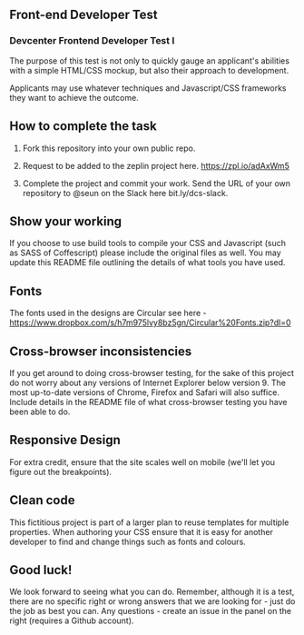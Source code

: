 ## Front-end Developer Test

### Devcenter Frontend Developer Test I

The purpose of this test is not only to quickly gauge an applicant's abilities with a simple HTML/CSS mockup, but also their approach to development.

Applicants may use whatever techniques and Javascript/CSS frameworks they want to achieve the outcome.

## How to complete the task

1. Fork this repository into your own public repo.

2. Request to be added to the zeplin project here. https://zpl.io/adAxWm5

3. Complete the project and commit your work. Send the URL of your own repository to @seun on the Slack here bit.ly/dcs-slack.

## Show your working

If you choose to use build tools to compile your CSS and Javascript (such as SASS of Coffescript) please include the original files as well. You may update this README file outlining the details of what tools you have used.

## Fonts

The fonts used in the designs are Circular see here - https://www.dropbox.com/s/h7m975lvy8bz5gn/Circular%20Fonts.zip?dl=0


## Cross-browser inconsistencies

If you get around to doing cross-browser testing, for the sake of this project do not worry about any versions of Internet Explorer below version 9. The most up-to-date versions of Chrome, Firefox and Safari will also suffice. Include details in the README file of what cross-browser testing you have been able to do.


## Responsive Design

For extra credit, ensure that the site scales well on mobile (we'll let you figure out the breakpoints).


## Clean code

This fictitious project is part of a larger plan to reuse templates for multiple properties. When authoring your CSS ensure that it is easy for another developer to find and change things such as fonts and colours.


## Good luck!

We look forward to seeing what you can do. Remember, although it is a test, there are no specific right or wrong answers that we are looking for - just do the job as best you can. Any questions - create an issue in the panel on the right (requires a Github account).
